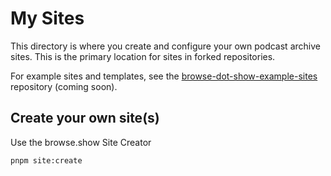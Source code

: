 # My Sites

This directory is where you create and configure your own podcast archive sites. This is the primary location for sites in forked repositories.

For example sites and templates, see the [browse-dot-show-example-sites](https://github.com/jackkoppa/browse-dot-show-example-sites) repository (coming soon).

## Create your own site(s)

Use the browse.show Site Creator

```bash
pnpm site:create
```

